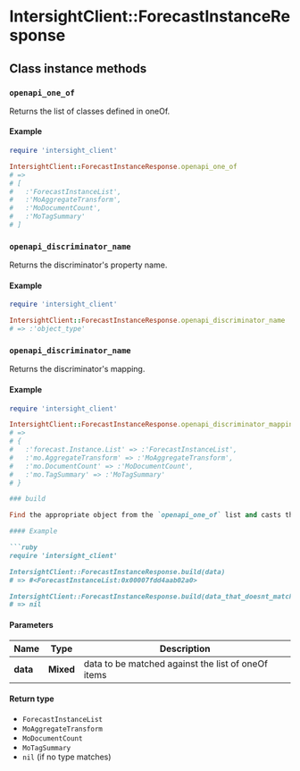 # IntersightClient::ForecastInstanceResponse

## Class instance methods

### `openapi_one_of`

Returns the list of classes defined in oneOf.

#### Example

```ruby
require 'intersight_client'

IntersightClient::ForecastInstanceResponse.openapi_one_of
# =>
# [
#   :'ForecastInstanceList',
#   :'MoAggregateTransform',
#   :'MoDocumentCount',
#   :'MoTagSummary'
# ]
```

### `openapi_discriminator_name`

Returns the discriminator's property name.

#### Example

```ruby
require 'intersight_client'

IntersightClient::ForecastInstanceResponse.openapi_discriminator_name
# => :'object_type'
```

### `openapi_discriminator_name`

Returns the discriminator's mapping.

#### Example

```ruby
require 'intersight_client'

IntersightClient::ForecastInstanceResponse.openapi_discriminator_mapping
# =>
# {
#   :'forecast.Instance.List' => :'ForecastInstanceList',
#   :'mo.AggregateTransform' => :'MoAggregateTransform',
#   :'mo.DocumentCount' => :'MoDocumentCount',
#   :'mo.TagSummary' => :'MoTagSummary'
# }

### build

Find the appropriate object from the `openapi_one_of` list and casts the data into it.

#### Example

```ruby
require 'intersight_client'

IntersightClient::ForecastInstanceResponse.build(data)
# => #<ForecastInstanceList:0x00007fdd4aab02a0>

IntersightClient::ForecastInstanceResponse.build(data_that_doesnt_match)
# => nil
```

#### Parameters

| Name | Type | Description |
| ---- | ---- | ----------- |
| **data** | **Mixed** | data to be matched against the list of oneOf items |

#### Return type

- `ForecastInstanceList`
- `MoAggregateTransform`
- `MoDocumentCount`
- `MoTagSummary`
- `nil` (if no type matches)

